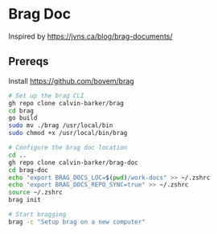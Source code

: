 # Brag Doc 
Inspired by https://jvns.ca/blog/brag-documents/

## Prereqs
Install https://github.com/bovem/brag

```sh
# Set up the brag CLI
gh repo clone calvin-barker/brag
cd brag
go build
sudo mv ./brag /usr/local/bin
sudo chmod +x /usr/local/bin/brag

# Configure the brag doc location
cd ..
gh repo clone calvin-barker/brag-doc
cd brag-doc
echo "export BRAG_DOCS_LOC=$(pwd)/work-docs" >> ~/.zshrc
echo "export BRAG_DOCS_REPO_SYNC=true" >> ~/.zshrc
source ~/.zshrc
brag init

# Start bragging
brag -c "Setup brag on a new computer"

```
